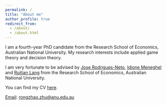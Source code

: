 ```yaml
---
permalink: /
title: "About me"
author_profile: true
redirect_from: 
  - /about/
  - /about.html
---
```


I am a fourth-year PhD candidate from the Research School of Economics, Australian National University. My research interests include applied game theory and decision theory.

I am very fortunate to be advised by [Jose Rodrigues-Neto](https://rse.anu.edu.au/about/staff-directory/associate-professor-jose-rodrigues-neto), [Idione Meneghel](https://rse.anu.edu.au/about/staff-directory/associate-professor-idione-meneghel) and [Ruitian Lang](https://rse.anu.edu.au/about/staff-directory/dr-ruitian-lang) from the Research School of Economics, Australian National University.

You can find my CV [here](../assets/CV_RongzhaoZhu.pdf).

[Email](mailto:rongzhao.zhu@anu.edu.au): rongzhao.zhu@anu.edu.au


